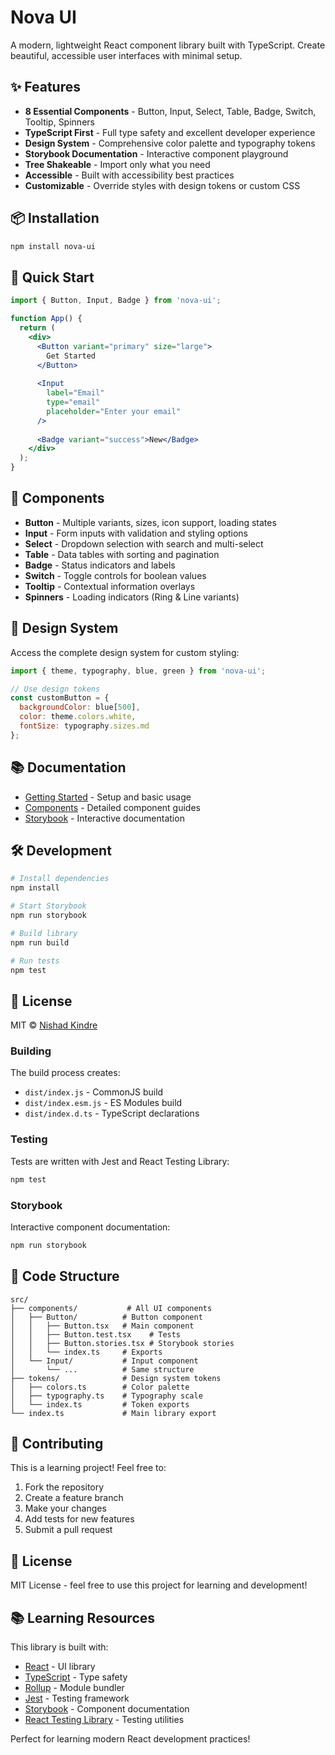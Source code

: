 # Nova UI

A modern, lightweight React component library built with TypeScript. Create beautiful, accessible user interfaces with minimal setup.

## ✨ Features

- **8 Essential Components** - Button, Input, Select, Table, Badge, Switch, Tooltip, Spinners
- **TypeScript First** - Full type safety and excellent developer experience
- **Design System** - Comprehensive color palette and typography tokens
- **Storybook Documentation** - Interactive component playground
- **Tree Shakeable** - Import only what you need
- **Accessible** - Built with accessibility best practices
- **Customizable** - Override styles with design tokens or custom CSS

## 📦 Installation

```bash
npm install nova-ui
```

## 🚀 Quick Start

```jsx
import { Button, Input, Badge } from 'nova-ui';

function App() {
  return (
    <div>
      <Button variant="primary" size="large">
        Get Started
      </Button>
      
      <Input 
        label="Email" 
        type="email" 
        placeholder="Enter your email" 
      />
      
      <Badge variant="success">New</Badge>
    </div>
  );
}
```

## 🧩 Components

- **Button** - Multiple variants, sizes, icon support, loading states
- **Input** - Form inputs with validation and styling options  
- **Select** - Dropdown selection with search and multi-select
- **Table** - Data tables with sorting and pagination
- **Badge** - Status indicators and labels
- **Switch** - Toggle controls for boolean values
- **Tooltip** - Contextual information overlays
- **Spinners** - Loading indicators (Ring & Line variants)

## 🎨 Design System

Access the complete design system for custom styling:

```jsx
import { theme, typography, blue, green } from 'nova-ui';

// Use design tokens
const customButton = {
  backgroundColor: blue[500],
  color: theme.colors.white,
  fontSize: typography.sizes.md
};
```

## 📚 Documentation

- [Getting Started](./docs/getting-started.md) - Setup and basic usage
- [Components](./docs/) - Detailed component guides
- [Storybook](./storybook-static/index.html) - Interactive documentation

## 🛠️ Development

```bash
# Install dependencies
npm install

# Start Storybook
npm run storybook

# Build library
npm run build

# Run tests
npm test
```

## 📄 License

MIT © [Nishad Kindre](https://github.com/nishadkindre)

### Building

The build process creates:

- `dist/index.js` - CommonJS build
- `dist/index.esm.js` - ES Modules build
- `dist/index.d.ts` - TypeScript declarations

### Testing

Tests are written with Jest and React Testing Library:

```bash
npm test
```

### Storybook

Interactive component documentation:

```bash
npm run storybook
```

## 📝 Code Structure

```
src/
├── components/           # All UI components
│   ├── Button/          # Button component
│   │   ├── Button.tsx   # Main component
│   │   ├── Button.test.tsx    # Tests
│   │   ├── Button.stories.tsx # Storybook stories
│   │   └── index.ts     # Exports
│   └── Input/           # Input component
│       └── ...          # Same structure
├── tokens/              # Design system tokens
│   ├── colors.ts        # Color palette
│   ├── typography.ts    # Typography scale
│   └── index.ts         # Token exports
└── index.ts             # Main library export
```

## 🤝 Contributing

This is a learning project! Feel free to:

1. Fork the repository
2. Create a feature branch
3. Make your changes
4. Add tests for new features
5. Submit a pull request

## 📄 License

MIT License - feel free to use this project for learning and development!

## 📚 Learning Resources

This library is built with:

- [React](https://reactjs.org/) - UI library
- [TypeScript](https://www.typescriptlang.org/) - Type safety
- [Rollup](https://rollupjs.org/) - Module bundler
- [Jest](https://jestjs.io/) - Testing framework
- [Storybook](https://storybook.js.org/) - Component documentation
- [React Testing Library](https://testing-library.com/docs/react-testing-library/intro/) - Testing utilities

Perfect for learning modern React development practices!
